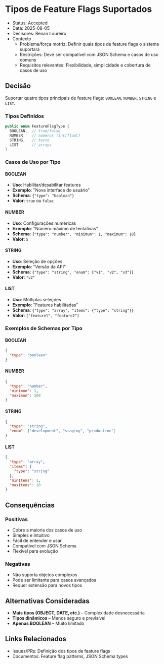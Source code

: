 # Tipos de Feature Flags Suportados

- Status: Accepted
- Data: 2025-08-05
- Decisores: Renan Loureiro
- Contexto
  - Problema/força motriz: Definir quais tipos de feature flags o sistema suportará
  - Restrições: Deve ser compatível com JSON Schema e casos de uso comuns
  - Requisitos relevantes: Flexibilidade, simplicidade e cobertura de casos de uso

## Decisão

Suportar quatro tipos principais de feature flags: `BOOLEAN`, `NUMBER`, `STRING` e `LIST`.

### Tipos Definidos

```java
public enum FeatureFlagType {
  BOOLEAN,  // true/false
  NUMBER,   // números (int/float)
  STRING,   // texto
  LIST      // arrays
}
```

### Casos de Uso por Tipo

#### BOOLEAN

- **Uso**: Habilitar/desabilitar features
- **Exemplo**: "Nova interface do usuário"
- **Schema**: `{"type": "boolean"}`
- **Valor**: `true` ou `false`

#### NUMBER

- **Uso**: Configurações numéricas
- **Exemplo**: "Número máximo de tentativas"
- **Schema**: `{"type": "number", "minimum": 1, "maximum": 10}`
- **Valor**: `5`

#### STRING

- **Uso**: Seleção de opções
- **Exemplo**: "Versão da API"
- **Schema**: `{"type": "string", "enum": ["v1", "v2", "v3"]}`
- **Valor**: `"v2"`

#### LIST

- **Uso**: Múltiplas seleções
- **Exemplo**: "Features habilitadas"
- **Schema**: `{"type": "array", "items": {"type": "string"}}`
- **Valor**: `["feature1", "feature2"]`

### Exemplos de Schemas por Tipo

#### BOOLEAN

```json
{
  "type": "boolean"
}
```

#### NUMBER

```json
{
  "type": "number",
  "minimum": 1,
  "maximum": 100
}
```

#### STRING

```json
{
  "type": "string",
  "enum": ["development", "staging", "production"]
}
```

#### LIST

```json
{
  "type": "array",
  "items": {
    "type": "string"
  },
  "minItems": 1,
  "maxItems": 10
}
```

## Consequências

### Positivas

- Cobre a maioria dos casos de uso
- Simples e intuitivo
- Fácil de entender e usar
- Compatível com JSON Schema
- Flexível para evolução

### Negativas

- Não suporta objetos complexos
- Pode ser limitante para casos avançados
- Requer extensão para novos tipos

## Alternativas Consideradas

- **Mais tipos (OBJECT, DATE, etc.)** – Complexidade desnecessária
- **Tipos dinâmicos** – Menos seguro e previsível
- **Apenas BOOLEAN** – Muito limitado

## Links Relacionados

- Issues/PRs: Definição dos tipos de feature flags
- Documentos: Feature flag patterns, JSON Schema types
